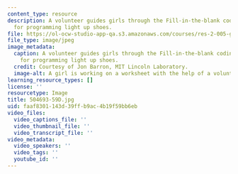 ```yaml
---
content_type: resource
description: A volunteer guides girls through the Fill-in-the-blank coding activity
  for programming light up shoes.
file: https://ol-ocw-studio-app-qa.s3.amazonaws.com/courses/res-2-005-girls-who-build-make-your-own-wearables-workshop-spring-2015/faaf8301143d39ffb9ac4b19f59bb6eb_504693-59D.jpg
file_type: image/jpeg
image_metadata:
  caption: A volunteer guides girls through the Fill-in-the-blank coding activity
    for programming light up shoes.
  credit: Courtesy of Jon Barron, MIT Lincoln Laboratory.
  image-alt: A girl is working on a worksheet with the help of a volunteer.
learning_resource_types: []
license: ''
resourcetype: Image
title: 504693-59D.jpg
uid: faaf8301-143d-39ff-b9ac-4b19f59bb6eb
video_files:
  video_captions_file: ''
  video_thumbnail_file: ''
  video_transcript_file: ''
video_metadata:
  video_speakers: ''
  video_tags: ''
  youtube_id: ''
---
```


